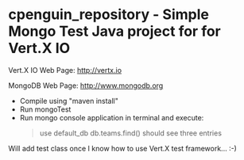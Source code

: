 cpenguin_repository - Simple Mongo Test Java project for for Vert.X IO
======================================================================

Vert.X IO Web Page: http://vertx.io

MongoDB Web Page: http://www.mongodb.org

- Compile using "maven install"
- Run mongoTest
- Run mongo console application in terminal and execute:
	> use default_db
	> db.teams.find()
	should see three entries
	
Will add test class once I know how to use Vert.X test framework... :-)
